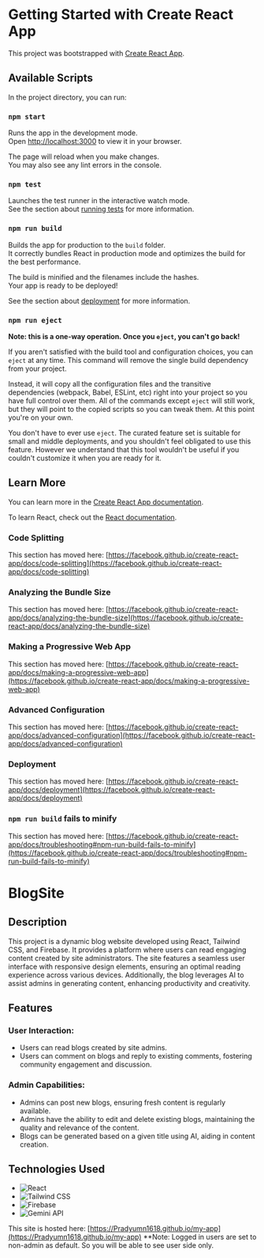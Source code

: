 # Getting Started with Create React App

This project was bootstrapped with [Create React App](https://github.com/facebook/create-react-app).

## Available Scripts

In the project directory, you can run:

### `npm start`

Runs the app in the development mode.\
Open [http://localhost:3000](http://localhost:3000) to view it in your browser.

The page will reload when you make changes.\
You may also see any lint errors in the console.

### `npm test`

Launches the test runner in the interactive watch mode.\
See the section about [running tests](https://facebook.github.io/create-react-app/docs/running-tests) for more information.

### `npm run build`

Builds the app for production to the `build` folder.\
It correctly bundles React in production mode and optimizes the build for the best performance.

The build is minified and the filenames include the hashes.\
Your app is ready to be deployed!

See the section about [deployment](https://facebook.github.io/create-react-app/docs/deployment) for more information.

### `npm run eject`

**Note: this is a one-way operation. Once you `eject`, you can't go back!**

If you aren't satisfied with the build tool and configuration choices, you can `eject` at any time. This command will remove the single build dependency from your project.

Instead, it will copy all the configuration files and the transitive dependencies (webpack, Babel, ESLint, etc) right into your project so you have full control over them. All of the commands except `eject` will still work, but they will point to the copied scripts so you can tweak them. At this point you're on your own.

You don't have to ever use `eject`. The curated feature set is suitable for small and middle deployments, and you shouldn't feel obligated to use this feature. However we understand that this tool wouldn't be useful if you couldn't customize it when you are ready for it.

## Learn More

You can learn more in the [Create React App documentation](https://facebook.github.io/create-react-app/docs/getting-started).

To learn React, check out the [React documentation](https://reactjs.org/).

### Code Splitting

This section has moved here: [https://facebook.github.io/create-react-app/docs/code-splitting](https://facebook.github.io/create-react-app/docs/code-splitting)

### Analyzing the Bundle Size

This section has moved here: [https://facebook.github.io/create-react-app/docs/analyzing-the-bundle-size](https://facebook.github.io/create-react-app/docs/analyzing-the-bundle-size)

### Making a Progressive Web App

This section has moved here: [https://facebook.github.io/create-react-app/docs/making-a-progressive-web-app](https://facebook.github.io/create-react-app/docs/making-a-progressive-web-app)

### Advanced Configuration

This section has moved here: [https://facebook.github.io/create-react-app/docs/advanced-configuration](https://facebook.github.io/create-react-app/docs/advanced-configuration)

### Deployment

This section has moved here: [https://facebook.github.io/create-react-app/docs/deployment](https://facebook.github.io/create-react-app/docs/deployment)

### `npm run build` fails to minify

This section has moved here: [https://facebook.github.io/create-react-app/docs/troubleshooting#npm-run-build-fails-to-minify](https://facebook.github.io/create-react-app/docs/troubleshooting#npm-run-build-fails-to-minify)
# BlogSite
  
## Description

This project is a dynamic blog website developed using React, Tailwind CSS, and Firebase. It provides a platform where users can read engaging content created by site administrators. The site features a seamless user interface with responsive design elements, ensuring an optimal reading experience across various devices. Additionally, the blog leverages AI to assist admins in generating content, enhancing productivity and creativity.

## Features

### User Interaction:
- Users can read blogs created by site admins.
- Users can comment on blogs and reply to existing comments, fostering community engagement and discussion.

### Admin Capabilities:
- Admins can post new blogs, ensuring fresh content is regularly available.
- Admins have the ability to edit and delete existing blogs, maintaining the quality and relevance of the content.
- Blogs can be generated based on a given title using AI, aiding in content creation.

## Technologies Used

- ![React](https://img.shields.io/badge/-React-20232A?logo=react&logoColor=61DAFB)
- ![Tailwind CSS](https://img.shields.io/badge/-Tailwind%20CSS-38B2AC?logo=tailwind-css&logoColor=white)
- ![Firebase](https://img.shields.io/badge/-Firebase-FFCA28?logo=firebase&logoColor=white)
- ![Gemini API](https://img.shields.io/badge/-Gemini_API-4285F4?logo=google&logoColor=white)

This site is hosted here: [https://Pradyumn1618.github.io/my-app](https://Pradyumn1618.github.io/my-app)
**Note: Logged in users are set to non-admin as default. So you will be able to see user side only.


